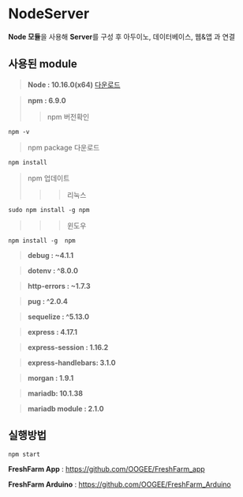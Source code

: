 # **NodeServer**


**Node 모듈**을 사용해 **Server**를 구성 후 아두이노, 데이터베이스, 웹&앱 과 연결

## 사용된 module

>**Node : 10.16.0(x64)** [다운로드](https://nodejs.org/ko/)

>**npm : 6.9.0**
>>npm 버전확인
```
npm -v
```
>npm package 다운로드
```
npm install
```
>npm 업데이트
>>>리눅스
```
sudo npm install -g npm
```
>>>윈도우
```
npm install -g  npm
```

>**debug : ~4.1.1**

>**dotenv : ^8.0.0**

>**http-errors : ~1.7.3**

>**pug : ^2.0.4**

>**sequelize : ^5.13.0**

>**express : 4.17.1**

>**express-session : 1.16.2**

>**express-handlebars: 3.1.0**

>**morgan : 1.9.1**

>**mariadb: 10.1.38**

>**mariadb module : 2.1.0**

## 실행방법

```
npm start
```

**FreshFarm App** : https://github.com/OOGEE/FreshFarm_app

**FreshFarm Arduino** : https://github.com/OOGEE/FreshFarm_Arduino
